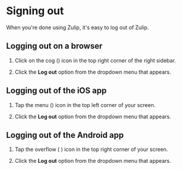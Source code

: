 # Signing out

When you're done using Zulip, it's easy to log out of Zulip.

## Logging out on a browser

1. Click on the cog (<i class="icon-vector-cog"></i>) icon in the top right
   corner of the right sidebar.

2. Click the **Log out** option from the dropdown menu that appears.

## Logging out of the iOS app

1. Tap the menu (<i class="icon-vector-reorder"></i>) icon in the top left
corner of your screen.

2. Click the **Log out** option from the dropdown menu that appears.

## Logging out of the Android app

1. Tap the overflow ( <i class="icon-vector-ellipsis-vertical"></i> ) icon in
the top right corner of your screen.

2. Click the **Log out** option from the dropdown menu that appears.
